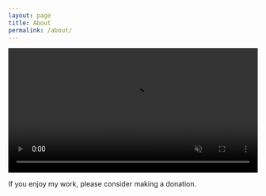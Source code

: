 ```yaml
---
layout: page
title: About
permalink: /about/
---
```


<video style="width:100%;margin:auto;" controls muted>
  <source src="/u/emacs-doctor.ogv" type="video/ogg">
</video>

If you enjoy my work, please consider making a donation.

<p><script src="https://liberapay.com/bzg/widgets/receiving.js"></script></p>
  

